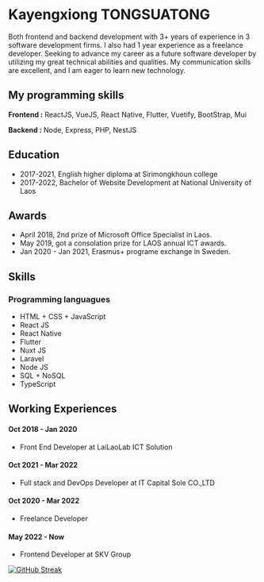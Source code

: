 
# Kayengxiong TONGSUATONG

Both frontend and backend development with 3+ years of experience in 3 software development firms. I also had 1 year experience as a freelance developer. Seeking to advance my career as a future software developer by utilizing my great technical abilities and qualities. My communication skills are excellent, and I am eager to learn new technology.



## My programming skills

**Frontend :** ReactJS, VueJS, React Native, Flutter, Vuetify, BootStrap, Mui

**Backend :** Node, Express, PHP, NestJS



## Education
* 2017-2021, English higher diploma at Sirimongkhoun college
* 2017-2022, Bachelor of Website Development at National University of Laos

## Awards
* April 2018, 2nd prize of Microsoft Office Specialist in Laos.
* May 2019, got a consolation prize for LAOS annual ICT awards.
* Jan 2020 - Jan 2021, Erasmus+ programe exchange in Sweden.

## Skills
### Programming languagues
- HTML + CSS + JavaScript
- React JS
- React Native
- Flutter
- Nuxt JS
- Laravel
- Node JS
- SQL + NoSQL
- TypeScript


## Working Experiences
#### Oct 2018 - Jan 2020
- Front End Developer at LaiLaoLab ICT Solution
#### Oct 2021 - Mar 2022
- Full stack and DevOps Developer at IT Capital Sole CO.,LTD
#### Oct 2020 - Mar 2022
- Freelance Developer
#### May 2022 - Now
- Frontend Developer at SKV Group

[![GitHub Streak](https://streak-stats.demolab.com/?user=kayengxiongTST)](https://git.io/streak-stats)


